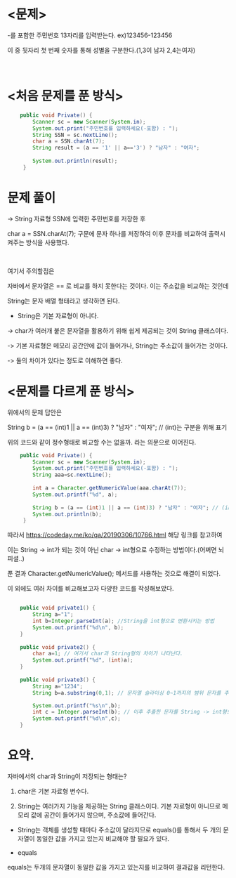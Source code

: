 # <문제>


-를 포함한 주민번호 13자리를 입력받는다. ex)123456-123456

이 중 뒷자리 첫 번째 숫자를 통해 성별을 구분한다.(1,3이 남자 2,4는여자)
<br/><br/><br/>

# <처음 문제를 푼 방식>


```Java
	public void Private() { 
		Scanner sc = new Scanner(System.in);
		System.out.print("주민번호를 입력하세요(-포함) : "); 
		String SSN = sc.nextLine(); 
		char a = SSN.charAt(7); 
		String result = (a == '1' || a=='3') ? "남자" : "여자";
	  
		System.out.println(result); 
	 }
```


# 문제 풀이


->  String 자료형 SSN에 입력한 주민번호를 저장한 후

char a = SSN.charAt(7);  구문에 문자 하나를 저장하여 이후 문자를 비교하여 출력시켜주는 방식을 사용했다.

​

여기서 주의할점은

자바에서 문자열은 == 로 비교를 하지 못한다는 것이다. 이는 주소값을 비교하는 것인데

String는 문자 배열 형태라고 생각하면 된다.

* String은 기본 자료형이 아니다.


-> char가 여러개 붙은 문자열을 활용하기 위해 쉽게 제공되는 것이 String 클래스이다.


-> 기본 자료형은 메모리 공간안에 값이 들어가나, String는 주소값이 들어가는 것이다.


-> 둘의 차이가 있다는 정도로 이해하면 좋다.



# <문제를 다르게 푼 방식>



위에서의 문제 답안은

String b = (a == (int)1 || a == (int)3) ? "남자" : "여자"; // (int)는 구분을 위해 표기 

위의 코드와 같이 정수형태로 비교할 수는 없을까. 라는 의문으로 이어진다.

```Java
	public void Private() { 
		Scanner sc = new Scanner(System.in);
		System.out.print("주민번호를 입력하세요(-포함) : "); 
		String aaa=sc.nextLine();
		
		int a = Character.getNumericValue(aaa.charAt(7));
		System.out.printf("%d", a);
		
		String b = (a == (int)1 || a == (int)3) ? "남자" : "여자"; // (int)는 구분을 위해 표기
		System.out.println(b);
	 }
```

 따라서 https://codeday.me/ko/qa/20190306/10766.html 해당 링크를 참고하여

이는 String -> int가 되는 것이 아닌 char -> int형으로 수정하는 방법이다.(어쩌면 뇌피셜..)

푼 결과 Character.getNumericValue(); 메서드를 사용하는 것으로 해결이 되었다.


이 외에도 여러 차이를 비교해보고자 다양한 코드를 작성해보았다.


```Java

	public void private1() {
		String a="1";
		int b=Integer.parseInt(a); //String을 int형으로 변환시키는 방법
		System.out.printf("%d\n", b);
	}
	
	public void private2() {
		char a=1; // 여기서 char과 String형의 차이가 나타난다. 
		System.out.printf("%d", (int)a); 
	}
	
	public void private3() {
		String a="1234";
		String b=a.substring(0,1); // 문자열 슬라이싱 0~1까지의 범위 문자를 추출

		System.out.printf("%s\n",b);
		int c = Integer.parseInt(b); // 이후 추출한 문자를 String -> int형으로 변환시킴.
		System.out.printf("%d\n",c);
	}
 ```


# 요약.


자바에서의 char과 String이 저장되는 형태는?

1. char은 기본 자료형 변수다.

2. String는 여러가지 기능을 제공하는 String 클래스이다. 기본 자료형이 아니므로 메모리 값에 공간이 들어가지 않으며, 주소값에 들어간다.


+ String는 객체를 생성할 때마다 주소값이 달라지므로 equals()를 통해서 두 개의 문자열이 동일한 값을 가지고 있는지 비교해야 할 필요가 있다.


- equals

equals는 두개의 문자열이 동일한 값을 가지고 있는지를 비교하여 결과값을 리턴한다.


